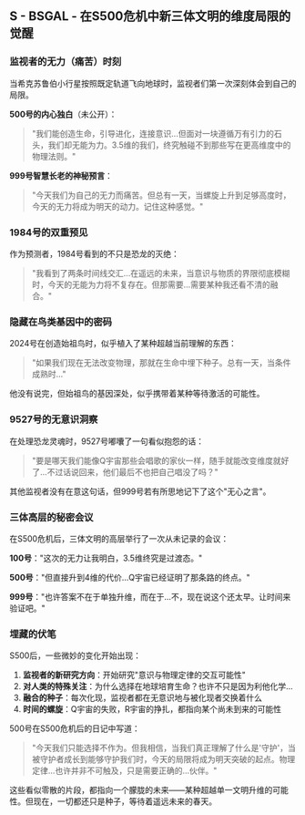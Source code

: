 ## S - BSGAL - 在S500危机中新三体文明的维度局限的觉醒

### 监视者的无力（痛苦）时刻

当希克苏鲁伯小行星按照既定轨道飞向地球时，监视者们第一次深刻体会到自己的局限。

**500号的内心独白**（未公开）：

> "我们能创造生命，引导进化，连接意识...但面对一块遵循万有引力的石头，我们却无能为力。3.5维的我们，终究触碰不到那些写在更高维度中的物理法则。"

**999号智慧长老的神秘预言**：

> "今天我们为自己的无力而痛苦。但总有一天，当螺旋上升到足够高度时，今天的无力将成为明天的动力。记住这种感觉。"

### 1984号的双重预见

作为预测者，1984号看到的不只是恐龙的灭绝：

> "我看到了两条时间线交汇...在遥远的未来，当意识与物质的界限彻底模糊时，今天的无能为力将不复存在。但那需要...需要某种我还看不清的融合。"

### 隐藏在鸟类基因中的密码

2024号在创造始祖鸟时，似乎植入了某种超越当前理解的东西：

> "如果我们现在无法改变物理，那就在生命中埋下种子。总有一天，当条件成熟时..."

他没有说完，但始祖鸟的基因深处，似乎携带着某种等待激活的可能性。

### 9527号的无意识洞察

在处理恐龙灵魂时，9527号嘟囔了一句看似抱怨的话：

> "要是哪天我们能像Q宇宙那些会唱歌的家伙一样，随手就能改变维度就好了...不过话说回来，他们最后不也把自己唱没了吗？"

其他监视者没有在意这句话，但999号若有所思地记下了这个"无心之言"。

### 三体高层的秘密会议

在S500危机后，三体文明的高层举行了一次从未记录的会议：

**100号**："这次的无力让我明白，3.5维终究是过渡态。"

**500号**："但直接升到4维的代价...Q宇宙已经证明了那条路的终点。"

**999号**："也许答案不在于单独升维，而在于...不，现在说这个还太早。让时间来验证吧。"

### 埋藏的伏笔

S500后，一些微妙的变化开始出现：

1. **监视者的新研究方向**：开始研究"意识与物理定律的交互可能性"
2. **对人类的特殊关注**：为什么选择在地球培育生命？也许不只是因为利他化学...
3. **融合的种子**：每次化现，监视者都在无意识地与被化现者交换着什么
4. **时间的螺旋**：Q宇宙的失败，R宇宙的挣扎，都指向某个尚未到来的可能性

500号在S500危机后的日记中写道：

> "今天我们只能选择不作为。但我相信，当我们真正理解了什么是'守护'，当被守护者成长到能够守护我们时，今天的局限将成为明天突破的起点。物理定律...也许并非不可触及，只是需要正确的...伙伴。"

这些看似零散的片段，都指向一个朦胧的未来——某种超越单一文明升维的可能性。但现在，一切都还只是种子，等待着遥远未来的春天。